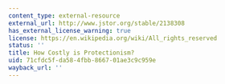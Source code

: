 ```yaml
---
content_type: external-resource
external_url: http://www.jstor.org/stable/2138308
has_external_license_warning: true
license: https://en.wikipedia.org/wiki/All_rights_reserved
status: ''
title: How Costly is Protectionism?
uid: 71cfdc5f-da58-4fbb-8667-01ae3c9c959e
wayback_url: ''
---
```

